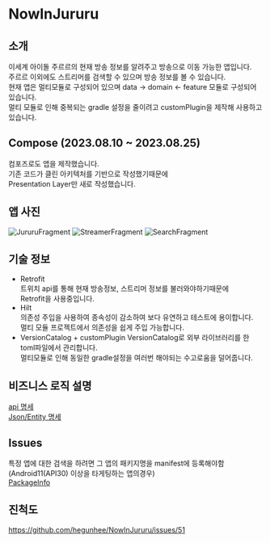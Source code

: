 # NowInJururu  
## 소개  
이세계 아이돌 주르르의 현재 방송 정보를 알려주고 방송으로 이동 가능한 앱입니다.  
주르르 이외에도 스트리머를 검색할 수 있으며 방송 정보를 볼 수 있습니다.  
현재 앱은 멀티모듈로 구성되어 있으며 data -> domain <- feature 모듈로 구성되어 있습니다.  
멀티 모듈로 인해 중복되는 gradle 설정을 줄이려고 customPlugin을 제작해 사용하고 있습니다.  
## Compose (2023.08.10 ~ 2023.08.25)  
컴포즈로도 앱을 제작했습니다.  
기존 코드가 클린 아키텍처를 기반으로 작성했기때문에  
Presentation Layer만 새로 작성했습니다.  
## 앱 사진  
![JururuFragment](https://github.com/hegunhee/NowInJururu/assets/57277631/6a3f4464-76e0-4285-a3cd-cf87d264d3f1)
![StreamerFragment](https://github.com/hegunhee/NowInJururu/assets/57277631/6ede4209-890d-4f58-a30b-0caaf6075b6b)
![SearchFragment](https://github.com/hegunhee/NowInJururu/assets/57277631/96134ed8-1696-4109-99ac-87427e00d5fb)

## 기술 정보  
- Retrofit  
  트위치 api를 통해 현재 방송정보, 스트리머 정보를 불러와야하기때문에  
  Retrofit을 사용중입니다.  
- Hilt  
  의존성 주입을 사용하여 종속성이 감소하여 보다 유연하고 테스트에 용이합니다.  
  멀티 모듈 프로젝트에서 의존성을 쉽게 주입 가능합니다.  
- VersionCatalog + customPlugin
  VersionCatalog로 외부 라이브러리를 한 toml파일에서 관리합니다.  
  멀티모듈로 인해 동일한 gradle설정을 여러번 해야되는 수고로움을 덜어줍니다.  
## 비즈니스 로직 설명  
[api 명세](https://github.com/hegunhee/NowInJururu/issues/5)  
[Json/Entity 명세](https://github.com/hegunhee/NowInJururu/issues/4)  
## Issues  
특정 앱에 대한 검색을 하려면 그 앱의 패키지명을 manifest에 등록해야함(Android11(API30) 이상을 타게팅하는 앱의경우)  
[PackageInfo](https://github.com/hegunhee/NowInJururu/issues/9)  

## 진척도  
https://github.com/hegunhee/NowInJururu/issues/51
